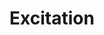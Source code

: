 ---
word: "true"

title: "Excitation"

categories: ['']

tags: ['Excitation']

arwords: 'الاستثارة'

arexps: []

enwords: ['Excitation']

enexps: []

arlexicons: 'ث'

enlexicons: 'E'

authors: ['Ruqayya Roshdy']

translators: ['X']

citations: 'تطبيقات أساسية في المعالجة الآلية للغة العربية'

sources: 'مركز الملك عبدالله بن عبدالعزيز الدولي لخدمة اللغة العربية'

slug: ""
---